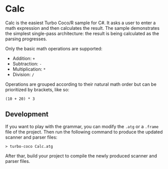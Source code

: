 # Calc

Calc is the easiest Turbo Coco/R sample for C#.
It asks a user to enter a math expression and then calculates the result.
The sample demonstrates the simplest single-pass architecture: the result is being calculated as the parsing progresses.

Only the basic math operations are supported:

- Addition: `+`
- Subtraction: `-`
- Multiplication: `*`
- Division: `/`

Operations are grouped according to their natural math order but can be prioritized by brackets, like so:

```
(10 + 20) * 3
```

## Development

If you want to play with the grammar, you can modify the `.atg` or a `.frame` file of the project.
Then run the following command to produce the updated scanner and parser files:

```
> turbo-coco Calc.atg
```

After thar, build your project to compile the newly produced scanner and parser files.

